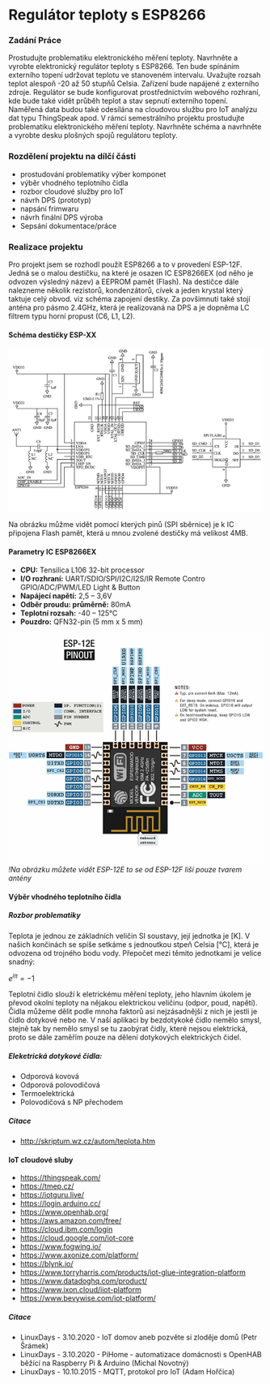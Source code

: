 # Regulátor teploty s ESP8266

### Zadání Práce
Prostudujte problematiku elektronického měření teploty. Navrhněte a vyrobte elektronický regulátor teploty s ESP8266. Ten bude spínáním externího topení udržovat teplotu ve stanoveném intervalu. Uvažujte rozsah teplot alespoň -20 až 50 stupňů Celsia. Zařízení bude napájené z externího zdroje. Regulátor se bude konfigurovat prostřednictvím webového rozhraní, kde bude také vidět průběh teplot a stav sepnutí externího topení. Naměřená data budou také odesílána na cloudovou službu pro IoT analýzu dat typu ThingSpeak apod. V rámci semestrálního projektu prostudujte problematiku elektronického měření teploty. Navrhněte schéma a navrhněte a vyrobte desku plošných spojů regulátoru teploty.

### Rozdělení projektu na dílčí části
* prostudování problematiky výber komponet
* výběr vhodného teplotního čidla
* rozbor cloudové služby pro IoT
* návrh DPS (prototyp)
* napsání frimwaru
* návrh finální DPS výroba
* Sepsání dokumentace/práce   

### Realizace projektu

Pro projekt jsem se rozhodl použít ESP8266 a to v provedení ESP-12F. Jedná se o malou destičku, na které je osazen IC ESP8266EX (od něho je odvozen výsledný název) a EEPROM pamět (Flash). Na destičce dále nalezneme několik rezistorů, kondenzátorů, cívek a jeden krystal který taktuje celý obvod. viz schéma zapojení destiky. Za povšimnutí také stojí anténa pro pásmo 2.4GHz, která je realizovaná na DPS a je dopněma LC filtrem typu horní propust (C6, L1, L2).

#### Schéma destičky ESP-XX

![ESPdeskSchema](Image/ESP8266-module-circuit-diagram.ppm)   

Na obrázku můžme vidět pomocí kterých pinů (SPI sběrnice) je k IC připojena Flash pamět, která u mnou zvolené destičky má velikost 4MB.

#### Parametry IC ESP8266EX

* **CPU:** Tensilica L106 32-bit processor
* **I/O rozhraní:** UART/SDIO/SPI/I2C/I2S/IR Remote Contro GPIO/ADC/PWM/LED Light & Button
* **Napájecí napětí:** 2,5 – 3,6V
* **Odběr proudu: průměrně:** 80mA
* **Teplotní rozsah:** -40 – 125°C
* **Pouzdro:** QFN32-pin (5 mm x 5 mm)

![ESP-12E PINOUT](Image/ESP-12E_PINOUT.png)
*!Na obrázku můžete vidět ESP-12E to se od ESP-12F liší pouze tvarem antény*

#### Výběr vhodného teplotního čidla

##### Rozbor problematiky

Teplota je jednou ze základních veličin SI soustavy, její jednotka je [K]. V našich končinách se spíše setkáme s jednoutkou stpeň Celsia [°C], která je odvozena od trojného bodu vody. Přepočet mezi těmito jednotkami je velice snadný:


$e^{i \pi} = -1$

Teplotní čidlo slouží k eletrickému měření teploty, jeho hlavním úkolem je převod okolní teploty na nějakou elektrickou veličinu (odpor, poud, napětí). Čidla můžeme dělit podle mnoha faktorů asi nejzásadnější z nich je jestli je čidlo dotykové nebo ne. V naší aplikaci by bezdotykoké čidlo nemělo smysl, stejně tak by nemělo smysl se tu zaobýrat čidly, které nejsou elektrická, proto se dále zaměřím pouze na dělení dotykových elektrických čidel.  

##### Eleketrická dotykové čidla:

* Odporová kovová
* Odporová polovodičová
* Termoelektrická
* Polovodičová s NP přechodem


##### Citace

* http://skriptum.wz.cz/autom/teplota.htm


#### IoT cloudové sluby

* https://thingspeak.com/
* https://tmep.cz/
* https://iotguru.live/
* https://login.arduino.cc/
* https://www.openhab.org/
* https://aws.amazon.com/free/
* https://cloud.ibm.com/login
* https://cloud.google.com/iot-core
* https://www.fogwing.io/
* https://www.axonize.com/platform/
* https://blynk.io/
* https://www.torryharris.com/products/iot-glue-integration-platform
* https://www.datadoghq.com/product/
* https://www.ixon.cloud/iiot-platform
* https://www.bevywise.com/iot-platform/



##### Citace

* LinuxDays - 3.10.2020 - IoT domov aneb pozvěte si zloděje domů (Petr Šrámek)
* LinuxDays - 3.10.2020 - PiHome - automatizace domácnosti s OpenHAB běžící na Raspberry Pi & Arduino (Michal Novotný)
* LinuxDays - 10.10.2015 - MQTT, protokol pro IoT (Adam Hořčica)
